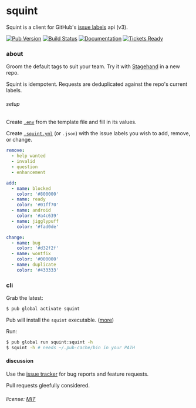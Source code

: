 squint
======

Squint is a client for GitHub's [issue labels][gh-issue-labels] api (v3).

[![Pub Version][pub_badge]][pub]
[![Build Status][ci-badge]][ci]
[![Documentation][dartdocs-badge]][dartdocs]
[![Tickets Ready][waffle_badge]][waffle]

[ci-badge]: https://travis-ci.org/mockturtl/squint.svg?branch=master
[ci]: https://travis-ci.org/mockturtl/squint
[pub_badge]: https://img.shields.io/pub/v/squint.svg
[pub]: https://pub.dartlang.org/packages/squint
[waffle_badge]: https://badge.waffle.io/mockturtl/squint.svg?label=ready&title=Ready
[waffle]: https://waffle.io/mockturtl/squint
[dartdocs-badge]: https://img.shields.io/badge/dartdocs-reference-blue.svg
[dartdocs]: http://www.dartdocs.org/documentation/squint/latest

### about

Groom the default tags to suit your team. Try it with [Stagehand][] in a new repo.

Squint is idempotent. Requests are deduplicated against the repo's current labels.

[stagehand]: http://stagehand.pub/
[gh-issue-labels]: https://developer.github.com/v3/issues/labels/

###### setup

Create [`.env`][.env] from the template file and fill in its values.

[.env]: https://github.com/mockturtl/squint/blob/master/.env.example

Create [`.squint.yml`][squintfile] (or `.json`) with the issue labels you wish 
to add, remove, or change.

```yaml
remove:
  - help wanted
  - invalid
  - question
  - enhancement

add: 
  - name: blocked
    color: '#800000'
  - name: ready
    color: '#01ff70'
  - name: android
    color: '#a4c639'
  - name: jigglypuff
    color: '#fad0de'

change:
  - name: bug
    color: '#d32f2f'
  - name: wontfix
    color: '#000000'
  - name: duplicate
    color: '#433333'
```

[squintfile]: https://github.com/mockturtl/squint/blob/master/.squint.yml.example

### cli
 
Grab the latest:

```sh
$ pub global activate squint
```

Pub will install the `squint` executable. ([more][pub-global])

Run:

```sh
$ pub global run squint:squint -h
$ squint -h # needs ~/.pub-cache/bin in your PATH
```

[pub-global]: https://www.dartlang.org/tools/pub/cmd/pub-global.html#running-a-script


#### discussion

Use the [issue tracker][tracker] for bug reports and feature requests.

Pull requests gleefully considered.

[tracker]: https://github.com/mockturtl/squint/issues

###### license: [MIT](LICENSE)